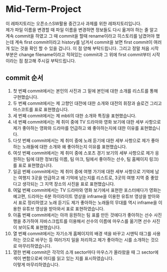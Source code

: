 # Mid-Term-Project

이 레파지토리는 오픈소스SW활용 중간고사 과제를 위한 레파지토리입니다.   
제가 파일 이름을 변경할 때 파일 이름을 변경하면 정보들도 다시 옮겨야 하는 줄 알고 계속 commit을 하였고 그 때 commit을 할때 rename이라고 히스토리를 남겼어야 했는데
계속 first commit이라고 history를 남겨서 commit을 보면 first commit이 여러개 있는 것을 확인 할 수 있을 겁니다. 이 점 양해 부탁드립니다. 그리고 정말 처음 시작 부분은 
change filename이라고 적혀있는 commit과 그 위에 first commit부터 시작이라는 점 참고해 주시길 부탁드립니다.

## commit 순서
1. 첫 번째 commit에서는 본인의 사진과 그 밑에 본인에 대한 소개를 리스트를 통해 구현했습니다.   
2. 두 번째 commit에서는 제 고향인 대전에 대한 소개와 대전의 휘장과 슬로건 그리고 마스코트를 표로 표현했습니다.   
3. 세 번째 commit에서는 제 mbti의 대한 소개와 특징을 표현했습니다.   
4. 네 번째 commit에서는 제 취미 중에 TV 드라마와 영화 보기에 대한 세부 사항으로 제가 좋아하는 영화와 드라마를 언급하고 왜 좋아하는지에 대한 이유를 표현했습니다.   
5. 다섯 번째 commit에서는 제 취미 중에 노래 듣기에 대한 세부 사항으로 제가 좋아하는 노래들에 대한 소개와 왜 좋아하는지 이유를 표현했습니다.   
6. 여섯 번째 commit에서는 제 취미 중에 스포츠 경기 보기의 세부 사항으로 제가 응원하는 팀에 대한 정보(팀 이름, 팀 마크, 팀에서 좋아하는 선수, 팀 홈페이지 링크)를 표로 표현했습니다.   
7. 일곱 번째 commit에서는 제 취미 중에 여행 가기에 대한 세부 사항으로 기억에 남는 여행지 3곳을 언급하고 왜 기억에 남는지를 리스트로, 3곳의 여행 지역 중 좋았다고 생각되는 그 지역 장소의 사진을 표로 표현했습니다.   
8. 여덟 번째 commit에서는 TV 드라마와 영화 보기에서 표현한 포스터에다가 영화는 예고편, 드라마는 6분 하이라이트 영상을 inframe을 이용한 유튜브 영상을 받아와서 표로 정리하였고 노래 듣기도 제가 좋아하는 노래들의 무대를 역시 inframe을 이용한 유튜브 영상을 받아와서 표로 표현하였습니다.   
9. 아홉 번째 commit에서는 아까 응원하는 팀 표를 만든 것에다가 좋아하는 선수 사진 행을 추가하여 자바스크립트를 이용해서 선수의 이름에 마우스를 옮기면 선수 사진이 보이도록 표현했습니다. 
10. 열 번째 commit에서는 자기소개 홈페이지의 배경 색을 바꾸고 시맨틱 태그를 사용하는 것으로 바꾸는 등 여러가지 일을 처리하고 제가 좋아하는 시를 소개하는 것으로 마무리하였습니다.  
11. 열한 번째 commit은 각각의 소개 sector마다 마우스가 올라왔을 때 그 sector에 색이 변함으로써 어디를 읽고 있는 지를 표시하였습니다.   
이렇게 마무리하였습니다. 
